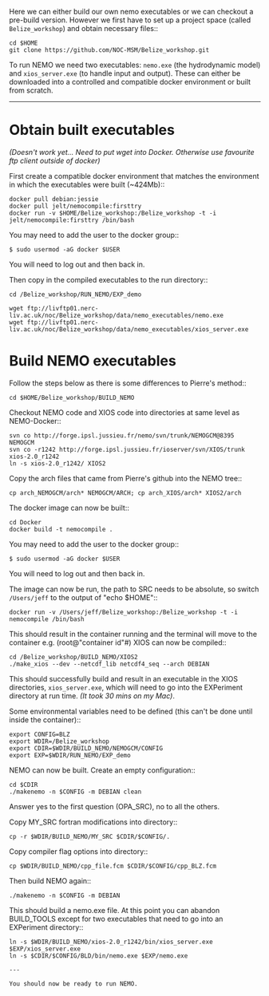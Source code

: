 Here we can either build our own nemo executables or we can checkout a pre-build
version. However we first have to set up a project space (called ``Belize_workshop``) and obtain necessary files::

	cd $HOME
	git clone https://github.com/NOC-MSM/Belize_workshop.git


To run NEMO we need two executables: ``nemo.exe`` (the hydrodynamic model) and ``xios_server.exe`` (to handle input and output). These can either be downloaded into a controlled and compatible docker environment or built from scratch.


---


Obtain built executables
========================

*(Doesn't work yet... Need to put wget into Docker. Otherwise use favourite ftp
client outside of docker)*

First create a compatible docker environment that matches the environment in which the executables were built (~424Mb)::

	docker pull debian:jessie
	docker pull jelt/nemocompile:firsttry
	docker run -v $HOME/Belize_workshop:/Belize_workshop -t -i jelt/nemocompile:firsttry /bin/bash


You may need to add the user to the docker group::

	$ sudo usermod -aG docker $USER

You will need to log out and then back in.

Then copy in the compiled executables to the run directory::

	cd /Belize_workshop/RUN_NEMO/EXP_demo

	wget ftp://livftp01.nerc-liv.ac.uk/noc/Belize_workshop/data/nemo_executables/nemo.exe
	wget ftp://livftp01.nerc-liv.ac.uk/noc/Belize_workshop/data/nemo_executables/xios_server.exe





Build NEMO executables
======================

Follow the steps below as there is some differences to Pierre's method::

	cd $HOME/Belize_workshop/BUILD_NEMO

Checkout NEMO code and XIOS code into directories at same level as NEMO-Docker::

	svn co http://forge.ipsl.jussieu.fr/nemo/svn/trunk/NEMOGCM@8395 NEMOGCM
	svn co -r1242 http://forge.ipsl.jussieu.fr/ioserver/svn/XIOS/trunk xios-2.0_r1242
	ln -s xios-2.0_r1242/ XIOS2

Copy the arch files that came from Pierre's github into the NEMO tree::

	cp arch_NEMOGCM/arch* NEMOGCM/ARCH; cp arch_XIOS/arch* XIOS2/arch



The docker image can now be built::

	cd Docker
	docker build -t nemocompile .

You may need to add the user to the docker group::

	$ sudo usermod -aG docker $USER

You will need to log out and then back in.

The image can now be run, the path to SRC needs to be absolute, so switch
``/Users/jeff`` to the output of "echo $HOME"::

	docker run -v /Users/jeff/Belize_workshop:/Belize_workshop -t -i nemocompile /bin/bash

This should result in the container running and the terminal will move to the container e.g. (root@"container id"#) XIOS can now be compiled::

	cd /Belize_workshop/BUILD_NEMO/XIOS2
	./make_xios --dev --netcdf_lib netcdf4_seq --arch DEBIAN

This should successfully build and result in an executable in the XIOS
 directories, ``xios_server.exe``, which will need to go into the EXPeriment
 directory at run time. *(It took 30 mins on my Mac)*.

Some environmental variables need to be defined (this can't be
  done until inside the container)::

	export CONFIG=BLZ
	export WDIR=/Belize_workshop
	export CDIR=$WDIR/BUILD_NEMO/NEMOGCM/CONFIG
	export EXP=$WDIR/RUN_NEMO/EXP_demo

NEMO can now be built. Create an empty configuration::

	cd $CDIR
	./makenemo -n $CONFIG -m DEBIAN clean

Answer yes to the first question (OPA_SRC), no to all the others.

Copy MY_SRC fortran modifications into directory::

	cp -r $WDIR/BUILD_NEMO/MY_SRC $CDIR/$CONFIG/.

Copy compiler flag options into directory::

	cp $WDIR/BUILD_NEMO/cpp_file.fcm $CDIR/$CONFIG/cpp_BLZ.fcm

Then build NEMO again::

	./makenemo -n $CONFIG -m DEBIAN

This should build a nemo.exe file. At this point you can abandon BUILD_TOOLS except for two executables that need to go into an EXPeriment directory::

	ln -s $WDIR/BUILD_NEMO/xios-2.0_r1242/bin/xios_server.exe $EXP/xios_server.exe
	ln -s $CDIR/$CONFIG/BLD/bin/nemo.exe $EXP/nemo.exe

	---

	You should now be ready to run NEMO.

